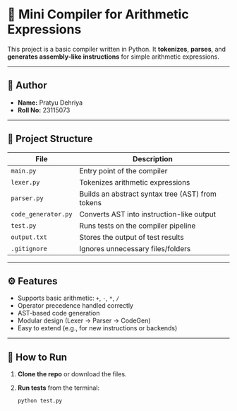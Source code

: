 # 🧠 Mini Compiler for Arithmetic Expressions

This project is a basic compiler written in Python. It **tokenizes**, **parses**, and **generates assembly-like instructions** for simple arithmetic expressions.

---

## 👤 Author

- **Name:** Pratyu Dehriya
- **Roll No:** 23115073

---

## 📁 Project Structure

| File               | Description                                     |
|--------------------|-------------------------------------------------|
| `main.py`          | Entry point of the compiler                     |
| `lexer.py`         | Tokenizes arithmetic expressions                |
| `parser.py`        | Builds an abstract syntax tree (AST) from tokens|
| `code_generator.py`| Converts AST into instruction-like output       |
| `test.py`          | Runs tests on the compiler pipeline             |
| `output.txt`       | Stores the output of test results               |
| `.gitignore`       | Ignores unnecessary files/folders               |

---

## ⚙️ Features

- Supports basic arithmetic: `+`, `-`, `*`, `/`
- Operator precedence handled correctly
- AST-based code generation
- Modular design (Lexer → Parser → CodeGen)
- Easy to extend (e.g., for new instructions or backends)

---

## 🚀 How to Run

1. **Clone the repo** or download the files.

2. **Run tests** from the terminal:
   ```bash
   python test.py
